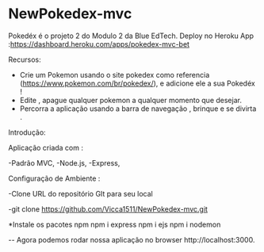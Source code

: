 # NewPokedex-mvc

Pokedéx é o projeto 2 do Modulo 2 da Blue EdTech. 
Deploy no Heroku App :https://dashboard.heroku.com/apps/pokedex-mvc-bet

Recursos:
- Crie um Pokemon usando o site pokedex como referencia (https://www.pokemon.com/br/pokedex/), e adicione ele a sua Pokedéx !
- Edite , apague qualquer pokemon a qualquer momento que desejar.
- Percorra a aplicação usando a barra de navegação , brinque e se divirta .

Introdução:

Aplicação criada com :

-Padrão MVC,
-Node.js, 
-Express, 

Configuração de Ambiente :

-Clone URL do repositório GIt para seu local

-git clone https://github.com/Vicca1511/NewPokedex-mvc.git

*Instale os pacotes npm 
npm i express
npm i ejs
npm i nodemon

-- Agora podemos rodar nossa aplicação no browser http://localhost:3000.
